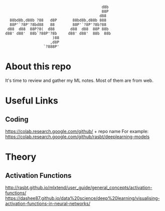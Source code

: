 ```

                                           d8b 
                                           88P 
                                          d88  
  88bd8b,d88b ?88   d8P       88bd8b,d88b 888  
  88P'`?8P'?8bd88   88        88P'`?8P'?8b?88  
 d88  d88  88P?8(  d88       d88  d88  88P 88b 
d88' d88'  88b`?88P'?8b     d88' d88'  88b  88b
                     )88                       
                    ,d8P                       
                 `?888P'                       

```

# About this repo
It's time to review and gather my ML notes.
Most of them are from web.


# Useful Links
## Coding
https://colab.research.google.com/github/ + repo name
For example: https://colab.research.google.com/github/rasbt/deeplearning-models


# Theory
## Activation Functions
http://rasbt.github.io/mlxtend/user_guide/general_concepts/activation-functions/
https://dashee87.github.io/data%20science/deep%20learning/visualising-activation-functions-in-neural-networks/

